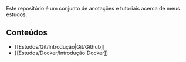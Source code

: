 Este repositório é um conjunto de anotações e tutoriais acerca de meus estudos.

## Conteúdos

- [[Estudos/Git/Introdução|Git/Github]]
- [[Estudos/Docker/Introdução|Docker]]
